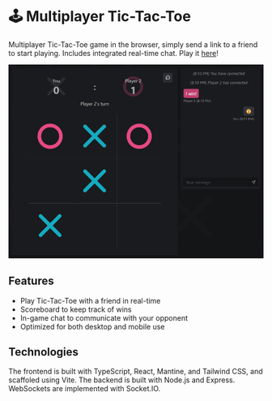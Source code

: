 # 🕹️ Multiplayer Tic-Tac-Toe

Multiplayer Tic-Tac-Toe game in the browser, simply send a link to a friend to start playing. Includes integrated real-time chat. Play it [here](https://mwpryer-tic-tac-toe.up.railway.app/)!

<div align="center">
    <img src="images/screenshot.png" alt="Tic-Tac-Toe" width="700">
</div>

## Features

- Play Tic-Tac-Toe with a friend in real-time
- Scoreboard to keep track of wins
- In-game chat to communicate with your opponent
- Optimized for both desktop and mobile use

## Technologies

The frontend is built with TypeScript, React, Mantine, and Tailwind CSS, and scaffoled using Vite. The backend is built with Node.js and Express. WebSockets are implemented with Socket.IO.
